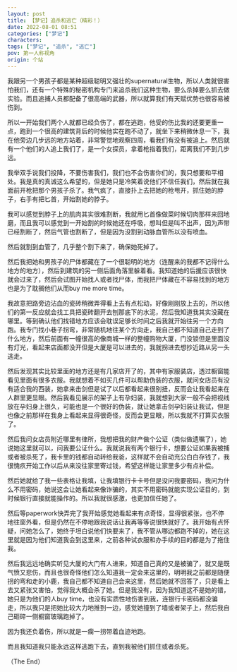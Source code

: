 ```yaml
---
layout: post
title: 【梦记】追杀和逃亡（精彩！）
date: 2022-08-01 08:51
categories: ["梦记"]
characters: 
tags: ["梦记", "追杀", "逃亡"]
pov: 第一人称视角
origin: 个站
---
```


我跟另一个男孩子都是某种超级聪明又强壮的supernatural生物，所以人类就很害怕我们，还有一个特殊的秘密机构专门来追杀我们这种生物，要么杀掉要么抓去做实验。而且追捕人员都配备了很高端的武器，所以就算我们有天赋优势也很容易被伤到。

所以一开始我们两个人就都已经负伤了，都在逃跑，他受的伤比我的还要更重一点，跑到一个很高的建筑背后的时候他实在跑不动了，就坐下来稍微休息一下，我在他旁边几步远的地方站着，非常警觉地观察四周，看我们有没有被追上。然后就有一个他们的人追上我们了，是一个女探员，拿着枪指着我们，距离我们不到几步远。

我举双手说我们投降，不要伤害我们，我们也不会伤害你们的，我只想要和平相处。我是真的真诚这么希望的，但是她只是冷笑着说他们不信任我们，然后就在我面前开枪把那个男孩子杀了。我气疯了，直接扑上去把她的枪甩开，抓住她的脖子，右手有把匕首，开始割她的脖子。

我可以感觉到脖子上的肌肉其实很难割断，我就用匕首像做菜时候切肉那样来回地磨，而且我可以感觉到一开始割的时候她还在呼吸，想叫但是叫不出声，因为声带已经割断了，然后气管也割断了，但是因为没割到动脉血管所以没有喷血。

然后就割到血管了，几乎整个割下来了，确保她死掉了。

然后我把她和男孩子的尸体都藏在了一个很聪明的地方（连醒来的我都不记得什么地方的地方），然后到建筑的另一侧后面角落里躲着看。我知道她的后援应该很快就会过来了，然后会试图开始找人或者找尸体，而我把尸体藏在不容易找到的地方也是为了耽搁他们从而buy me more time。

我故意把路旁边沾血的瓷砖稍微弄得看上去有点松动，好像刚刚放上去的，所以他们的第一反应就会找工具把瓷砖翻开去刨那底下的水泥，然后我知道我其实没藏在哪里。等到确认他们找错地方应该会耽误足够长时间之后我就开始往另一个方向跑。我专门找小巷子拐弯，非常随机地往某个方向走，我自己都不知道自己走到了什么地方，然后前面有一幢很高的像商城一样的整幢购物大厦，门没锁但是里面没有灯光，看起来店面都没开但是大厦是可以进去的，我就拐进去想抄近路从另一头逃走。

然后发现其实比较里面的地方还是有几家店开了的，其中有家服装店，透过橱窗能看见里面有很多衣服。我就想着不如买几件可以帮助伪装的衣服，就问女店员有没有适合我的西装，她拿来击剑但是试了以后都看起来很别扭，反而会让我看起来在人群里更显眼。然后我看见展示的架子上有孕妇装，我就想到大家一般不会把视线放在孕妇身上很久，可能也是一个很好的伪装，就让她拿击剑孕妇装让我试，但是也像之前那样在我身上看起来显得很奇怪，反而会更显眼，所以我就不打算买衣服了。

然后我问女店员附近哪里有律所，我想把我的财产做个公证（类似做遗嘱了），她说她这里就可以，问我要公证什么。我就说我有两个银行卡，想要公证如果我被捕或者被杀死了，我卡里的钱都自动转给我爸，这样就不会自动充公白白存钱了，我很愧疚开始工作以后从来没往家里寄过钱，希望这样能让家里多少有点补偿。

然后她就给了我一些表格让我填，让我填银行卡卡号但是没问我要密码，我问为什么不用密码，她说这会让她看起来像诈骗的，其实不用密码就能实现公证目的，到时候银行直接就能操作的。所以我就很感激，也更加信任她了。

然后等paperwork快弄完了我开始感觉她看起来有点奇怪，显得很紧张，也不停地往窗外看，但是仍然在不停地跟我说话让我再等等说很快就好了。我开始有点怀疑，问她怎么了，她终于坦白说他们快要来了，我不管从哪边都跑不掉的，她在这里就是因为他们知道我会到这里来，之前各种试衣服和办手续的目的都是为了拖住我。

然后我远远地确实听见大厦的大门有人进来，知道自己真的又是被骗了，就又是既气愤又悲伤，而且也很奇怪他们怎么知道我一定会来这里的，明明我之前都是随便拐的弯和走的小鹿，我自己都不知道自己会来这里，然后她就不回答了，只是看上去又紧张又害怕，觉得我大概会杀了她。但是我没有，因为我知道这不是她的错，她只是为他们的人buy time，也没有实质性地伤害到我，连银行卡密码都没骗走，所以我只是把她比较大力地推到一边，感觉她撞到了墙或者架子上，然后我自己砸碎一侧橱窗玻璃跑掉了。

因为我还负着伤，所以就是一瘸一拐带着血迹地跑。

而且我知道我只能永远这样逃跑下去，直到我被他们抓住或者杀死。

（The End）

